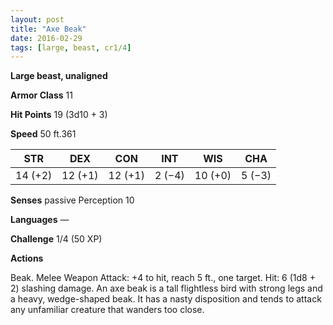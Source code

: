 ```yaml
---
layout: post
title: "Axe Beak"
date: 2016-02-29
tags: [large, beast, cr1/4]
---
```


**Large beast, unaligned**

**Armor Class** 11

**Hit Points** 19 (3d10 + 3)

**Speed** 50 ft.361

|   STR   |   DEX   |   CON   |   INT   |   WIS   |   CHA   |
|:-----:|:-----:|:-----:|:-----:|:-----:|:-----:|
| 14 (+2) | 12 (+1) | 12 (+1) | 2 (−4) | 10 (+0) | 5 (−3) |

**Senses** passive Perception 10 

**Languages** — 

**Challenge** 1/4 (50 XP)

**Actions** 

Beak. Melee Weapon Attack: +4 to hit, reach 5 ft., one target. Hit: 6 (1d8 + 2) slashing damage. An axe beak is a tall flightless bird with strong legs and a heavy, wedge-shaped beak. It has a nasty disposition and tends to attack any unfamiliar creature that wanders too close.